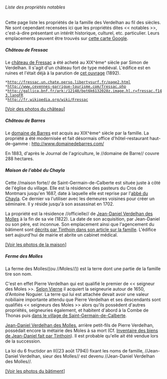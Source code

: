 ###### Liste des propriétés notables

Cette page liste les propriétés de la famille des Verdelhan au fil des
siècles. Ne sont cependant recensées ici que les propriétés dites \<\<
notables \>\>, c\'est-à-dire présentant un intérêt historique, culturel,
etc. particulier. Leurs emplacements peuvent être trouvés sur [cette
carte
Google](http://maps.google.com/maps/ms?ie=UTF&msa=0&msid=_206049082383953641369.0004b2e3d2744b9ac070f).

##### Château de Fressac

Le [château de Fressac](wp>fr:Château_de_Fressac) a été
acheté au XIX^ème^ siècle par Simon de Verdelhan. Il s\'agit d\'un
château fort de type médiéval. L\'édifice est en ruines et l\'était déjà
à la parution de [cet
ouvrage](http://gallica.bnf.fr/ark:/12148/bpt6k393388.image.hl.r=fressac.f55.langFR)
(1892).

` * `[`http://fressac.un.chate.perso.libertysurf.fr/page2.html`](http://fressac.un.chate.perso.libertysurf.fr/page2.html)\
` * `[`http://www.cevennes-garrigue-tourisme.com/fressac.php`](http://www.cevennes-garrigue-tourisme.com/fressac.php)\
` * `[`http://gallica.bnf.fr/ark:/12148/bpt6k6132028z.image.hl.r=fressac.f143.langFR`](http://gallica.bnf.fr/ark:/12148/bpt6k6132028z.image.hl.r=fressac.f143.langFR)\
` * `[`http://fr.wikipedia.org/wiki/Fressac`](http://fr.wikipedia.org/wiki/Fressac)

[\[Voir des photos du
château](https://picasaweb.google.com/111524259305843655428/ChateauDeFressac092010?authkey=Gv1sRgCL6CwILs2MeHVw)\]

##### Château de Barres

Le [domaine de Barres](wp>fr:Château_de_Barres) est acquis au
XIX^ème^ siècle par la famille. La propriété a été modernisée et fait
désormais office d\'hôtel-restaurant haut-de-gamme :
<http://www.domainedebarres.com/>

En 1883, d\'après le Journal de l\'agriculture, le //domaine de Barre//
couvre 288 hectares.

##### Maison de l\'abbé du Chayla

Cette //maison forte// de Saint-Germain-de-Calberte est située juste à
côté de l\'église du village. Elle est la résidence des pasteurs du Cros
de Montmars jusqu\'en 1687, date à laquelle elle est reprise par
l\'[abbé du Chayla](wp>fr:François_de_Langlade_du_Chayla). Ce
dernier va l\'utiliser avec les demeures voisines pour créer un
séminaire. Il y réside jusqu\'à son assassinat en 1702.

La propriété est la résidence //officielle// de [Jean-Daniel Verdelhan
des Molles](Jean-Daniel_Verdelhan_des_Molles_(1737-1822)) à
la fin de sa vie (1822). La date de son acquisition, par Jean-Daniel ou
son père, est inconnue. Son emplacement ainsi que l\'agencement du
bâtiment sont [décrits par Tinthoin dans son article sur la
famille](Une_famille_noble_Cévenole_au_XIXme_siècle_les_Verdelhan_des_Molles_(Tinthoin)).
L\'édifice sert aujourd\'hui de mairie et abrite un cabinet médical.

[\[Voir les photos de la
maison](https://picasaweb.google.com/111524259305843655428/MaisonDeLAbbeDuChayla102009?authuser=0&authkey=Gv1sRgCOOdh8PszoefHA&feat=directlink)\]

##### Ferme des Molles

La ferme des Molles((ou //Moles//)) est la terre dont une partie de la
famille tire son nom.

C\'est en effet Pierre Verdelhan qui est qualifié le premier de \<\<
seigneur des Moles \>\>. [Selon
Vierne](Les_Verdelhan_de_Saint-Germain-de-Calberte_(Vierne))
il acquiert la seigneurie autour de 1650, d\'Antoine Noguier. La terre
qui lui est attachée devait avoir une valeur nobiliaire importante
attendu que Pierre Verdelhan et ses descendants sont qualifiés \<\<
seigneurs des Moles \>\> alors qu\'ils possèdent d\'autres propriétés,
seigneuries également, et habitent d\'abord à la Combe de Thonas puis
[dans le village de
Saint-Germain-de-Calberte](#Maison_de_l'abbé_du_Chayla).

[Jean-Daniel Verdelhan des
Molles](Jean-Daniel_Verdelhan_des_Molles_(1737-1822)),
arrière petit-fils de Pierre Verdelhan, possédait encore la métairie des
Moles à sa mort (Cf. [Inventaire des biens de Jean-Daniel fait par
Tinthoin](Une_famille_noble_Cévenole_au_XIXme_siècle_les_Verdelhan_des_Molles_(Tinthoin))).
Il est probable qu\'elle ait été vendue lors de la succession.

La loi du 6 fructidor an II((23 août 1794)) fixant les noms de famille,
//Jean-Daniel Verdelhan, sieur des Molles// est devenu //Jean-Daniel
Verdelhan des Molles//.

[\[Voir les photos du
bâtiment](https://picasaweb.google.com/111524259305843655428/FermeDesMolles102009?authkey=Gv1sRgCJP1gYHPgo0B)\]
